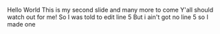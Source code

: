 Hello World
This is my second slide and many more to come
Y'all should watch out for me!
So I was told to edit line 5
But i ain't got no line 5 so I made one
